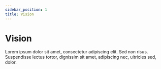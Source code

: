```yaml
---
sidebar_position: 1
title: Vision
---
```


# Vision

Lorem ipsum dolor sit amet, consectetur adipiscing elit. Sed non risus. Suspendisse lectus tortor, dignissim sit amet, adipiscing nec, ultricies sed, dolor.